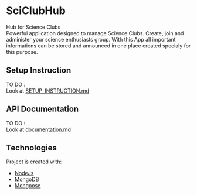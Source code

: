 # SciClubHub
Hub for Science Clubs <br>
Powerful application designed to manage Science Clubs. Create, join and administer your science enthusiasts group. With this App all important informations can be stored and announced in one place created specialy for this purpose. 
## Setup Instruction
TO DO :<br>Look at [SETUP_INSTRUCTION.md](SETUP_INSTRUCTION.md)
## API Documentation
TO DO :<br>Look at [documentation.md](./backend/documentation.md)
## Technologies
Project is created with:
- [NodeJs](https://nodejs.org)
- [MongoDB](https://www.mongodb.com)
- [Mongoose](https://mongoosejs.com)